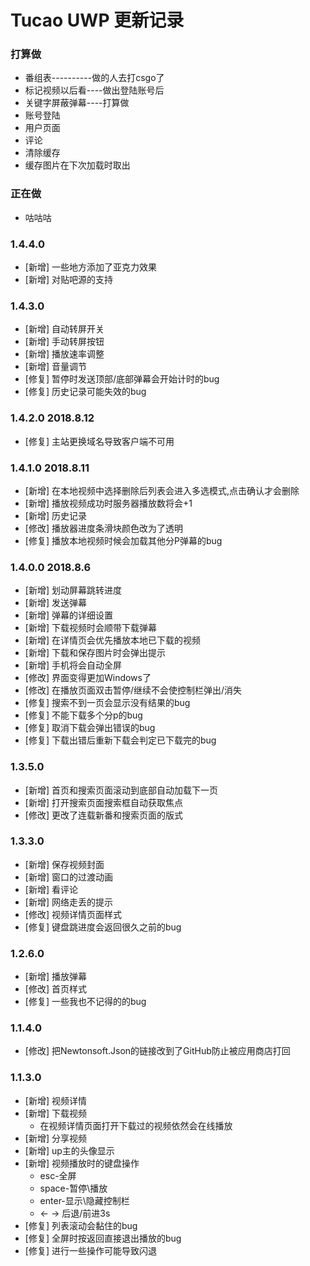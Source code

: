 # Tucao UWP 更新记录
### 打算做
* 番组表----------做的人去打csgo了
* 标记视频以后看----做出登陆账号后
* 关键字屏蔽弹幕----打算做
* 账号登陆
* 用户页面
* 评论
* 清除缓存
* 缓存图片在下次加载时取出
### 正在做
* 咕咕咕
### 1.4.4.0
* [新增] 一些地方添加了亚克力效果
* [新增] 对贴吧源的支持
### 1.4.3.0
* [新增] 自动转屏开关
* [新增] 手动转屏按钮
* [新增] 播放速率调整
* [新增] 音量调节
* [修复] 暂停时发送顶部/底部弹幕会开始计时的bug
* [修复] 历史记录可能失效的bug
### 1.4.2.0 2018.8.12
* [修复] 主站更换域名导致客户端不可用
### 1.4.1.0 2018.8.11
* [新增] 在本地视频中选择删除后列表会进入多选模式,点击确认才会删除
* [新增] 播放视频成功时服务器播放数将会+1
* [新增] 历史记录
* [修改] 播放器进度条滑块颜色改为了透明
* [修复] 播放本地视频时候会加载其他分P弹幕的bug
### 1.4.0.0 2018.8.6
* [新增] 划动屏幕跳转进度
* [新增] 发送弹幕
* [新增] 弹幕的详细设置
* [新增] 下载视频时会顺带下载弹幕
* [新增] 在详情页会优先播放本地已下载的视频
* [新增] 下载和保存图片时会弹出提示
* [新增] 手机将会自动全屏
* [修改] 界面变得更加Windows了
* [修改] 在播放页面双击暂停/继续不会使控制栏弹出/消失
* [修复] 搜索不到一页会显示没有结果的bug
* [修复] 不能下载多个分p的bug
* [修复] 取消下载会弹出错误的bug
* [修复] 下载出错后重新下载会判定已下载完的bug
### 1.3.5.0
* [新增] 首页和搜索页面滚动到底部自动加载下一页
* [新增] 打开搜索页面搜索框自动获取焦点
* [修改] 更改了连载新番和搜索页面的版式
### 1.3.3.0
* [新增] 保存视频封面
* [新增] 窗口的过渡动画
* [新增] 看评论
* [新增] 网络走丢的提示
* [修改] 视频详情页面样式
* [修复] 键盘跳进度会返回很久之前的bug
### 1.2.6.0
* [新增] 播放弹幕
* [修改] 首页样式
* [修复] 一些我也不记得的的bug
### 1.1.4.0
* [修改] 把Newtonsoft.Json的链接改到了GitHub防止被应用商店打回
### 1.1.3.0
* [新增] 视频详情
* [新增] 下载视频
    * 在视频详情页面打开下载过的视频依然会在线播放
* [新增] 分享视频
* [新增] up主的头像显示
* [新增] 视频播放时的键盘操作
    * esc-全屏 
    * space-暂停\播放 
    * enter-显示\隐藏控制栏 
    * ← → 后退/前进3s
* [修复] 列表滚动会黏住的bug
* [修复] 全屏时按返回直接退出播放的bug
* [修复] 进行一些操作可能导致闪退
